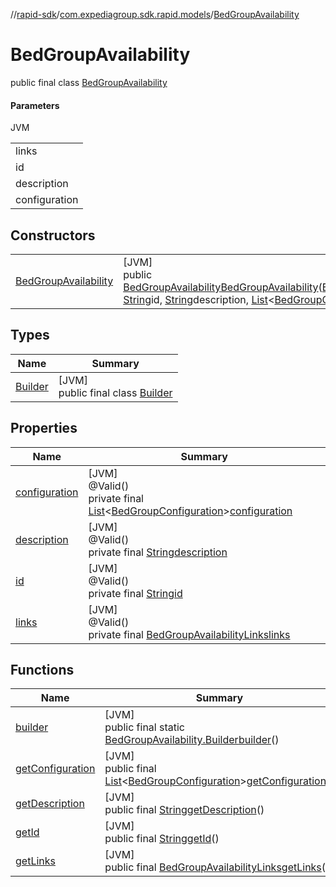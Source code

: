 //[rapid-sdk](../../../index.md)/[com.expediagroup.sdk.rapid.models](../index.md)/[BedGroupAvailability](index.md)

# BedGroupAvailability

public final class [BedGroupAvailability](index.md)

#### Parameters

JVM

| |
|---|
| links |
| id | Unique identifier for a bed group. |
| description | This is a display ready description of a bed configuration for this room. |
| configuration | The bed configuration for a given room. This array can be empty for the related bed group. |

## Constructors

| | |
|---|---|
| [BedGroupAvailability](-bed-group-availability.md) | [JVM]<br>public [BedGroupAvailability](index.md)[BedGroupAvailability](-bed-group-availability.md)([BedGroupAvailabilityLinks](../-bed-group-availability-links/index.md)links, [String](https://docs.oracle.com/javase/8/docs/api/java/lang/String.html)id, [String](https://docs.oracle.com/javase/8/docs/api/java/lang/String.html)description, [List](https://docs.oracle.com/javase/8/docs/api/java/util/List.html)&lt;[BedGroupConfiguration](../-bed-group-configuration/index.md)&gt;configuration) |

## Types

| Name | Summary |
|---|---|
| [Builder](-builder/index.md) | [JVM]<br>public final class [Builder](-builder/index.md) |

## Properties

| Name | Summary |
|---|---|
| [configuration](index.md#-321503244%2FProperties%2F700308213) | [JVM]<br>@Valid()<br>private final [List](https://docs.oracle.com/javase/8/docs/api/java/util/List.html)&lt;[BedGroupConfiguration](../-bed-group-configuration/index.md)&gt;[configuration](index.md#-321503244%2FProperties%2F700308213) |
| [description](index.md#-1146733842%2FProperties%2F700308213) | [JVM]<br>@Valid()<br>private final [String](https://docs.oracle.com/javase/8/docs/api/java/lang/String.html)[description](index.md#-1146733842%2FProperties%2F700308213) |
| [id](index.md#1916030133%2FProperties%2F700308213) | [JVM]<br>@Valid()<br>private final [String](https://docs.oracle.com/javase/8/docs/api/java/lang/String.html)[id](index.md#1916030133%2FProperties%2F700308213) |
| [links](index.md#-2068597871%2FProperties%2F700308213) | [JVM]<br>@Valid()<br>private final [BedGroupAvailabilityLinks](../-bed-group-availability-links/index.md)[links](index.md#-2068597871%2FProperties%2F700308213) |

## Functions

| Name | Summary |
|---|---|
| [builder](builder.md) | [JVM]<br>public final static [BedGroupAvailability.Builder](-builder/index.md)[builder](builder.md)() |
| [getConfiguration](get-configuration.md) | [JVM]<br>public final [List](https://docs.oracle.com/javase/8/docs/api/java/util/List.html)&lt;[BedGroupConfiguration](../-bed-group-configuration/index.md)&gt;[getConfiguration](get-configuration.md)() |
| [getDescription](get-description.md) | [JVM]<br>public final [String](https://docs.oracle.com/javase/8/docs/api/java/lang/String.html)[getDescription](get-description.md)() |
| [getId](get-id.md) | [JVM]<br>public final [String](https://docs.oracle.com/javase/8/docs/api/java/lang/String.html)[getId](get-id.md)() |
| [getLinks](get-links.md) | [JVM]<br>public final [BedGroupAvailabilityLinks](../-bed-group-availability-links/index.md)[getLinks](get-links.md)() |
